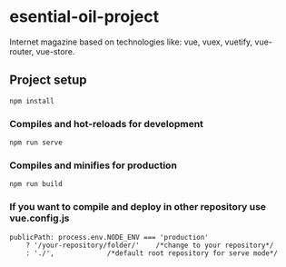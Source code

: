 # esential-oil-project

Internet magazine based on technologies like: vue, vuex, vuetify, vue-router, vue-store.

## Project setup
```
npm install
```

### Compiles and hot-reloads for development
```
npm run serve
```

### Compiles and minifies for production
```
npm run build
```

### If you want to compile and deploy in other repository use vue.config.js

```
publicPath: process.env.NODE_ENV === 'production'
    ? '/your-repository/folder/'	/*change to your repository*/	
    : './',				/*default root repository for serve mode*/
```
